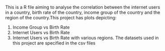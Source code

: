 This is a R file aiming to analyse the correlation between the internet users in a country, birth rate of the country, income group of the country and the region of the country.This project has plots depicting: 
1) Income Group vs Birth Rate 
2) Internet Users vs Birth Rate
3) Internet Users vs Birth Rate with various regions. 
The datasets used in this project are specified in the csv files
